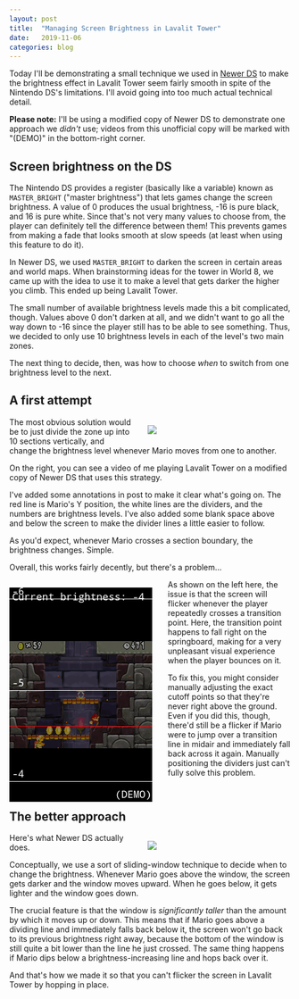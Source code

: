```yaml
---
layout: post
title:  "Managing Screen Brightness in Lavalit Tower"
date:   2019-11-06
categories: blog
---
```


Today I'll be demonstrating a small technique we used in [Newer DS](https://newerteam.com/ds/) to make the brightness effect in Lavalit Tower seem fairly smooth in spite of the Nintendo DS's limitations. I'll avoid going into too much actual technical detail.

**Please note:** I'll be using a modified copy of Newer DS to demonstrate one approach we *didn't* use; videos from this unofficial copy will be marked with "(DEMO)" in the bottom-right corner.


## Screen brightness on the DS

The Nintendo DS provides a register (basically like a variable) known as ``MASTER_BRIGHT`` ("master brightness") that lets games change the screen brightness. A value of 0 produces the usual brightness, -16 is pure black, and 16 is pure white. Since that's not very many values to choose from, the player can definitely tell the difference between them! This prevents games from making a fade that looks smooth at slow speeds (at least when using this feature to do it).

In Newer DS, we used ``MASTER_BRIGHT`` to darken the screen in certain areas and world maps. When brainstorming ideas for the tower in World 8, we came up with the idea to use it to make a level that gets darker the higher you climb. This ended up being Lavalit Tower.

The small number of available brightness levels made this a bit complicated, though. Values above 0 don't darken at all, and we didn't  want to go all the way down to -16 since the player still has to be able to see something. Thus, we decided to only use 10 brightness levels in each of the level's two main zones.

The next thing to decide, then, was how to choose *when* to switch from one brightness level to the next.


## A first attempt

<img src="/assets/002-lavalit-tower/naive.gif" style="width:256px;float:right;padding: 1em 0em 1em 2em" />

The most obvious solution would be to just divide the zone up into 10 sections vertically, and change the brightness level whenever Mario moves from one to another.

On the right, you can see a video of me playing Lavalit Tower on a modified copy of Newer DS that uses this strategy.

I've added some annotations in post to make it clear what's going on. The red line is Mario's Y position, the white lines are the dividers, and the numbers are brightness levels. I've also added some blank space above and below the screen to make the divider lines a little easier to follow.

As you'd expect, whenever Mario crosses a section boundary, the brightness changes. Simple.

Overall, this works fairly decently, but there's a problem...

<div style="clear:right" />

<img src="/assets/002-lavalit-tower/naive-problem-demo.gif" style="width:256px;float:left;padding: 1em 2em 1em 0em" />

As shown on the left here, the issue is that the screen will flicker whenever the player repeatedly crosses a transition point. Here, the transition point happens to fall right on the springboard, making for a very unpleasant visual experience when the player bounces on it.

To fix this, you might consider manually adjusting the exact cutoff points so that they're never right above the ground. Even if you did this, though, there'd still be a flicker if Mario were to jump over a transition line in midair and immediately fall back across it again. Manually positioning the dividers just can't fully solve this problem.

<div style="clear:left" />


## The better approach

<img src="/assets/002-lavalit-tower/actual.gif" style="width:256px;float:right;padding: 1em 0em 1em 2em" />

Here's what Newer DS actually does.

Conceptually, we use a sort of sliding-window technique to decide when to change the brightness. Whenever Mario goes above the window, the screen gets darker and the window moves upward. When he goes below, it gets lighter and the window goes down.

The crucial feature is that the window is *significantly taller* than the amount by which it moves up or down. This means that if Mario goes above a dividing line and immediately falls back below it, the screen won't go back to its previous brightness right away, because the bottom of the window is still quite a bit lower than the line he just crossed. The same thing happens if Mario dips below a brightness-increasing line and hops back over it.

And that's how we made it so that you can't flicker the screen in Lavalit Tower by hopping in place.
